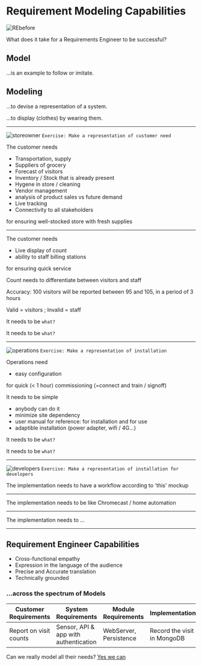 # Requirement Modeling Capabilities

![REbefore](images/engineer-before.png "RE-puzzled")

What does it take for a Requirements Engineer to be successful?

## Model

...is an example to follow or imitate.

## Modeling

...to devise a representation of a system.

...to display (clothes) by wearing them.

---

![storeowner](images/store-owner.png "store-owner")
`Exercise: Make a representation of customer need`

The customer needs

- Transportation, supply
- Suppliers of grocery
- Forecast of visitors
- Inventory / Stock that is already present
- Hygene in store / cleaning
- Vendor management
- analysis of product sales vs future demand
- Live tracking
- Connectivity to all stakeholders

for ensuring well-stocked store with fresh supplies

---

The customer needs

- Live display of count
- ability to staff billing stations

for ensuring quick service

Count needs to differentiate between visitors and staff

Accuracy: 100 visitors will be reported between 95 and 105, in a period of 3 hours

Valid = visitors ; Invalid = staff

It needs to be `what?`

It needs to be `what?`

---

![operations](images/operations.png)
`Exercise: Make a representation of installation`

Operations need

- easy configuration

for quick (< 1 hour) commissioning (=connect and train / signoff)

It needs to be simple

- anybody can do it
- minimize site dependency
- user manual for reference: for installation and for use
- adaptible installation (power adapter, wifi / 4G...)

It needs to be `what?`

It needs to be `what?`

---

![developers](images/developers.png)
`Exercise: Make a representation of installation for developers`

The implementation needs to have a workflow according to 'this' mockup

---

The implementation needs to be like Chromecast / home automation

---

The implementation needs to ...

---

## Requirement Engineer Capabilities

- Cross-functional empathy
- Expression in the language of the audience
- Precise and Accurate translation
- Technically grounded

### ...across the spectrum of Models

<!-- markdownlint-disable MD013 -->

Customer Requirements | System Requirements | Module Requirements | Implementation | Deployment
---|---|---|---|---
Report on visit counts | Sensor, API & app with authentication | WebServer, Persistence | Record the visit in MongoDB | One-click container

Can we really model all their needs? [Yes we can](modeling-needs-analogy-structure.md)
